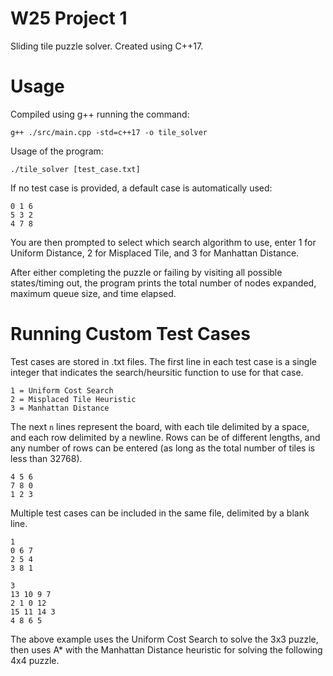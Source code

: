 # W25 Project 1
Sliding tile puzzle solver. Created using C++17.

# Usage
Compiled using g++ running the command:

```
g++ ./src/main.cpp -std=c++17 -o tile_solver
```

Usage of the program:

```
./tile_solver [test_case.txt]
```

If no test case is provided, a default case is automatically used:
```
0 1 6
5 3 2
4 7 8
```

You are then prompted to select which search algorithm to use, enter 1 for Uniform Distance, 2 for Misplaced Tile, and 3 for Manhattan Distance. 

After either completing the puzzle or failing by visiting all possible states/timing out, the program prints the total number of nodes expanded, maximum queue size, and time elapsed.

# Running Custom Test Cases
Test cases are stored in .txt files. The first line in each test case is a single integer that indicates the search/heursitic function to use for that case.
```
1 = Uniform Cost Search
2 = Misplaced Tile Heuristic
3 = Manhattan Distance 
```

The next `n` lines represent the board, with each tile delimited by a space, and each row delimited by a newline. Rows can be of different lengths, and any number of rows can be entered (as long as the total number of tiles is less than 32768).
```
4 5 6
7 8 0
1 2 3
```

Multiple test cases can be included in the same file, delimited by a blank line.

```
1
0 6 7
2 5 4
3 8 1

3
13 10 9 7
2 1 0 12
15 11 14 3
4 8 6 5

```

The above example uses the Uniform Cost Search to solve the 3x3 puzzle, then uses A* with the Manhattan Distance heuristic for solving the following 4x4 puzzle.